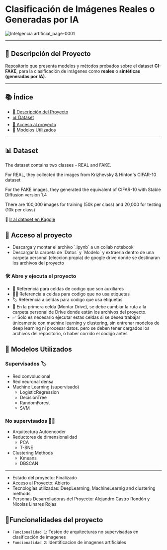 # Clasificación de Imágenes Reales o Generadas por IA

![Intelgencia artificial_page-0001](https://github.com/user-attachments/assets/1f683238-1e3d-4ef5-bfd9-e151d88b7d10)

---

## 📌 Descripción del Proyecto

Repositorio que presenta modelos y métodos probados sobre el dataset **CI-FAKE**, para la clasificación de imágenes como **reales** o **sintéticas (generadas por IA)**.

---

## 📚 Índice

- [📌 Descripción del Proyecto](#-descripción-del-proyecto)
- [📊 Dataset](#-dataset)
- [📁 Acceso al proyecto](#-acceso-al-proyecto)
- [🧠 Modelos Utilizados](#-modelos-utilizados)

---

## 📊 Dataset

The dataset contains two classes - REAL and FAKE.

For REAL, they collected the images from Krizhevsky & Hinton's CIFAR-10 dataset

For the FAKE images, they generated the equivalent of CIFAR-10 with Stable Diffusion version 1.4

There are 100,000 images for training (50k per class) and 20,000 for testing (10k per class)

🔗 [Ir al dataset en Kaggle](https://www.kaggle.com/datasets/birdy654/cifake-real-and-ai-generated-synthetic-images)

## 📁 Acceso al proyecto
- Descarga y montar el archivo ´.ipynb´ a un collab notebook
- Descargar la carpeta de ´Datos´ y ´Modelo´ y extraerla dentro de una carpeta personal (eleccion propia) de google drive donde se destinaran los archivos del proyecto

### 🛠️ Abre y ejecuta el proyecto
- 📌 Referencia para celdas de codigo que son auxiliares
- 🥷🏿 Referencia a celdas para codigo que no usa etiquetas
- 🏷️ Referencia a celdas para codigo que usa etiquetas
- 🚨 En la primera celda (Montar Drive), se debe cambiar la ruta a la carpeta personal de Drive donde están los archivos del proyecto.
- ✅ Solo es necesario ejecutar estas celdas si se desea trabajar únicamente con machine learning y clustering, sin entrenar modelos de deep learning ni procesar datos. pero se deben tener cargados los archivos del repositorio, o haber corrido el codigo antes

## 🧠 Modelos Utilizados
### Supervisados 🏷️
- Red convolucional 
- Red neuronal densa 
- Machine Learning (supervisado)
  - LogisticRegression
  - DecisionTree
  - RandomForest
  - SVM
### No supervisados 🥷🏿
- Arquitectura Autoencoder 
- Reductores de dimensionalidad 
  - PCA
  - T-SNE
- Clustering Methods 
  - Kmeans
  - DBSCAN
---

- Estado del proyecto: Finalizado
- Acceso al Proyecto: Abierto
- Tecnologías utilizadas: DeepLearning, MachineLearnig and clustering methods
- Personas Desarrolladoras del Proyecto: Alejandro Castro Rondón y Nicolas Linares Rojas


## :hammer:Funcionalidades del proyecto
- `Funcionalidad 1`: Testeo de arquitecturas no supervisadas en clasificación de imagenes 
- `Funcionalidad 2`: Identificacion de imagenes artificiales
